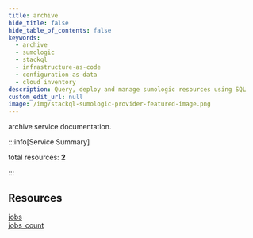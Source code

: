 ```yaml
---
title: archive
hide_title: false
hide_table_of_contents: false
keywords:
  - archive
  - sumologic
  - stackql
  - infrastructure-as-code
  - configuration-as-data
  - cloud inventory
description: Query, deploy and manage sumologic resources using SQL
custom_edit_url: null
image: /img/stackql-sumologic-provider-featured-image.png
---
```


archive service documentation.

:::info[Service Summary]

total resources: __2__  

:::

## Resources
<div class="row">
<div class="providerDocColumn">
<a href="/services/archive/jobs/">jobs</a>
</div>
<div class="providerDocColumn">
<a href="/services/archive/jobs_count/">jobs_count</a>
</div>
</div>